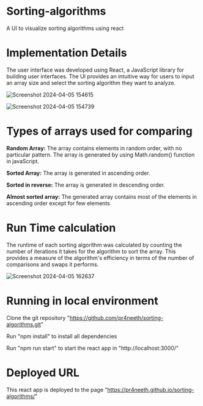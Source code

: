 # Sorting-algorithms
A UI to visualize sorting algorithms using react

# Implementation Details
The user interface was developed using React, a JavaScript library for building user interfaces. The UI provides an intuitive way for users to input an array size and select the sorting algorithm they want to analyze.

![Screenshot 2024-04-05 154615](https://github.com/pr4neeth/sorting-algorithms/assets/107405613/235be170-279e-43ae-b17e-4ee03b8a1d32)

![Screenshot 2024-04-05 154739](https://github.com/pr4neeth/sorting-algorithms/assets/107405613/ee73f8db-0966-4933-a434-e9a775cf2c52)


# Types of arrays used for comparing
**Random Array:** The array contains elements in random order, with no particular pattern. The array is generated by using Math.random() function in javaScript.

**Sorted Array:** The array is generated in ascending order.

**Sorted in reverse:** The array is generated in descending order.

**Almost sorted array:** The generated array contains most of the elements in ascending order except for few elements

# Run Time calculation
The runtime of each sorting algorithm was calculated by counting the number of iterations it takes for the algorithm to sort the array. This provides a measure of the algorithm's efficiency in terms of the number of comparisons and swaps it performs.

![Screenshot 2024-04-05 162637](https://github.com/pr4neeth/sorting-algorithms/assets/107405613/09d3dfdd-e6c9-4af1-b2aa-3cb5def1bbb5)

# Running in local environment
Clone the git repository "https://github.com/pr4neeth/sorting-algorithms.git"

Run "npm install" to install all dependencies

Run "npm run start" to start the react app in "http://localhost:3000/"

# Deployed URL
This react app is deployed to the page "https://pr4neeth.github.io/sorting-algorithms/"
